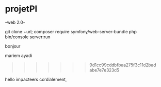 # projetPI

-web 2.0-

git clone +url;
composer require symfony/web-server-bundle
php bin/console server:run

bonjour

mariem ayadi
>>>>>>> 9d1cc99cddbfbaa275f3c11d2badabe7e7e323d5


hello impacteers
cordialement,
